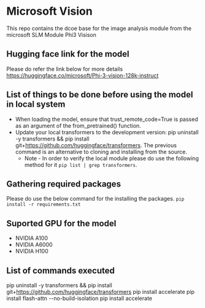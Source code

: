 # Microsoft Vision
This repo contains the dcoe base for the image analysis module from the microsoft SLM Module Phi3 Visison

## Hugging face link for the model 
Please do refer the link below for more details
https://huggingface.co/microsoft/Phi-3-vision-128k-instruct

## List of things to be done before using the model in local system

- When loading the model, ensure that trust_remote_code=True is passed as an argument of the from_pretrained() function.
- Update your local transformers to the development version: pip uninstall -y transformers && pip install git+https://github.com/huggingface/transformers. The previous command is an alternative to cloning and installing from the source.
    -   Note - In order to verify the local module please do use the following method for it `pip list | grep transformers`.


## Gathering required packages
Please do use the below command for the installing the packages.
`pip install -r requirements.txt`

## Suported GPU for the model 
- NVIDIA A100
- NVIDIA A6000
- NVIDIA H100

## List of commands executed
pip uninstall -y transformers && pip install git+https://github.com/huggingface/transformers
pip install accelerate
pip install flash-attn --no-build-isolation
pip install accelerate








